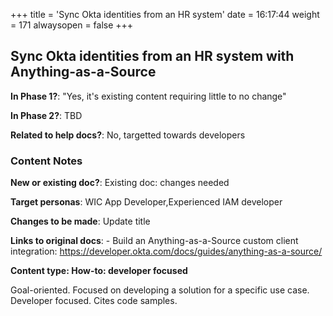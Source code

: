 +++
title = 'Sync Okta identities from an HR system'
date = 16:17:44
weight = 171
alwaysopen = false
+++

## Sync Okta identities from an HR system with Anything-as-a-Source

**In Phase 1?**: "Yes, it's existing content requiring little to no change"

**In Phase 2?**: TBD

**Related to help docs?**: No, targetted towards developers



### Content Notes

**New or existing doc?**: Existing doc: changes needed

**Target personas**: WIC App Developer,Experienced IAM developer

**Changes to be made**: Update title

**Links to original docs**: - Build an Anything-as-a-Source custom client integration: https://developer.okta.com/docs/guides/anything-as-a-source/

**Content type: How-to: developer focused**

Goal-oriented. Focused on developing a solution for a specific use case. Developer focused. Cites code samples.


